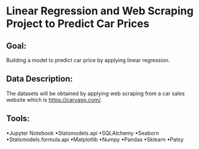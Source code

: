 # Linear Regression and Web Scraping Project to Predict Car Prices

## Goal:

Building a model to predict car price by applying linear regression.
## Data Description:

The datasets will be obtained by applying web scraping 
from a car sales website which is https://carvago.com/.

    
## Tools:

•Jupyter Notebook
•Statsmodels.api 
•SQLAlchemy
•Seaborn
•Statsmodels.formula.api
•Matplotlib
•Numpy
•Pandas
•Sklearn
•Patsy
